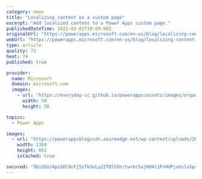 ```yaml
---
category: news
title: "Localizing content on a custom page"
excerpt: "Add localized content to a Power Apps custom page."
publishedDateTime: 2022-02-02T10:09:00Z
originalUrl: "https://powerapps.microsoft.com/en-us/blog/localizing-content-on-a-custom-page/"
webUrl: "https://powerapps.microsoft.com/en-us/blog/localizing-content-on-a-custom-page/"
type: article
quality: 72
heat: 74
published: true

provider:
  name: Microsoft
  domain: microsoft.com
  images:
    - url: "https://everyday-cc.github.io/powerapps/assets/images/organizations/microsoft.com-50x50.jpg"
      width: 50
      height: 50

topics:
  - Power Apps

images:
  - url: "https://powerappsblogscdn.azureedge.net/wp-content/uploads/2022/02/LocResXToSol.gif"
    width: 1384
    height: 661
    isCached: true

secured: "56iQ5U/ApibDl9cFj5ifk5oLy22TQlh5h/tw+br5ujH04i1P+HUPjxUslxSpsJDJbQDSui4q+NJP56Z8ZLLXYKH52e5HmnFVP8YPGNl51T+0CbPTD/GNcq8KWOL7GlxLRcjGHMfbLSQF7H8L7Yw+j/w0O58lFuL4xl9PxRluf6V0kz1t3z6BkOaa6Zcly7uoHvjvnNud0sgYvcY3Yt9/LNZsqL3aF4/Vz+w7i4+whbBu/o3fZaZlCpvfFbQJJ5Y9Z+K9oX/sDGG4CMI3F9Ma93c31TF0hYPQvCYz9XPaJy55lEbQKR0uubbKaUZugRvv6X1Z0f0wcqQX4oJwTWu5du1WA0ikTLre4WM9suUcoko=;BSL9DlAjkC1HBnyuSbpC+w=="
---
```


